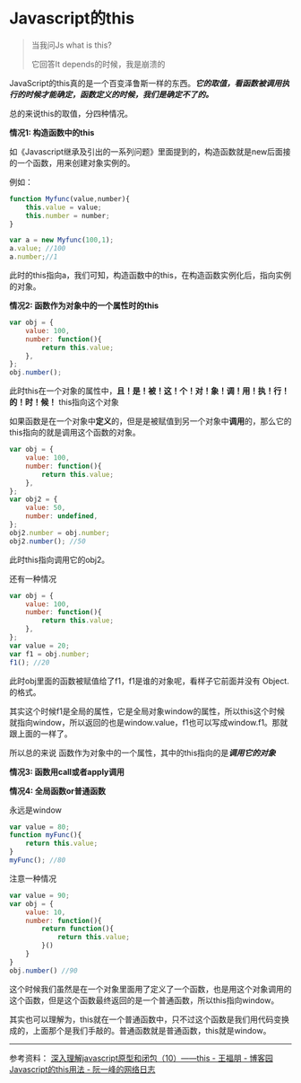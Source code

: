 # Javascript的this

> 当我问Js what is this?
>
> 它回答It depends的时候，我是崩溃的

JavaScript的this真的是一个百变泽鲁斯一样的东西。***它的取值，看函数被调用执行的时候才能确定，函数定义的时候，我们是确定不了的。***

总的来说this的取值，分四种情况。

**情况1: 构造函数中的this**

如《Javascript继承及引出的一系列问题》里面提到的，构造函数就是new后面接的一个函数，用来创建对象实例的。

例如：

```js
function Myfunc(value,number){
    this.value = value;
    this.number = number;
}

var a = new Myfunc(100,1);
a.value; //100
a.number;//1
```

此时的this指向a，我们可知，构造函数中的this，在构造函数实例化后，指向实例的对象。

**情况2: 函数作为对象中的一个属性时的this**

```js
var obj = {
    value: 100,
    number: function(){
        return this.value;
    },
};
obj.number();
```

此时this在一个对象的属性中，**且！是！被！这！个！对！象！调！用！执！行！的！时！候！** this指向这个对象

如果函数是在一个对象中**定义**的，但是是被赋值到另一个对象中**调用**的，那么它的this指向的就是调用这个函数的对象。

```js
var obj = {
    value: 100,
    number: function(){
        return this.value;
    },
};
var obj2 = {
	value: 50,
	number: undefined,
};
obj2.number = obj.number;
obj2.number(); //50
```

此时this指向调用它的obj2。

还有一种情况

```js
var obj = {
    value: 100,
    number: function(){
        return this.value;
    },
};
var value = 20;
var f1 = obj.number;
f1(); //20
```

此时obj里面的函数被赋值给了f1，f1是谁的对象呢，看样子它前面并没有 Object. 的格式。

其实这个时候f1是全局的属性，它是全局对象window的属性，所以this这个时候就指向window，所以返回的也是window.value，f1也可以写成window.f1。那就跟上面的一样了。

所以总的来说 函数作为对象中的一个属性，其中的this指向的是***调用它的对象***

**情况3: 函数用call或者apply调用**


**情况4: 全局函数or普通函数**

永远是window

```js
var value = 80;
function myFunc(){
    return this.value;
}
myFunc(); //80
```

注意一种情况

```js
var value = 90;
var obj = {
    value: 10,
    number: function(){
        return function(){
            return this.value;
        }()
    }
}
obj.number() //90
```

这个时候我们虽然是在一个对象里面用了定义了一个函数，也是用这个对象调用的这个函数，但是这个函数最终返回的是一个普通函数，所以this指向window。

其实也可以理解为，this就在一个普通函数中，只不过这个函数是我们用代码变换成的，上面那个是我们手敲的。普通函数就是普通函数，this就是window。

---

参考资料：
[深入理解javascript原型和闭包（10）——this - 王福朋 - 博客园](http://www.cnblogs.com/wangfupeng1988/p/3988422.html)
[Javascript的this用法 - 阮一峰的网络日志](http://www.ruanyifeng.com/blog/2010/04/using_this_keyword_in_javascript.html)
